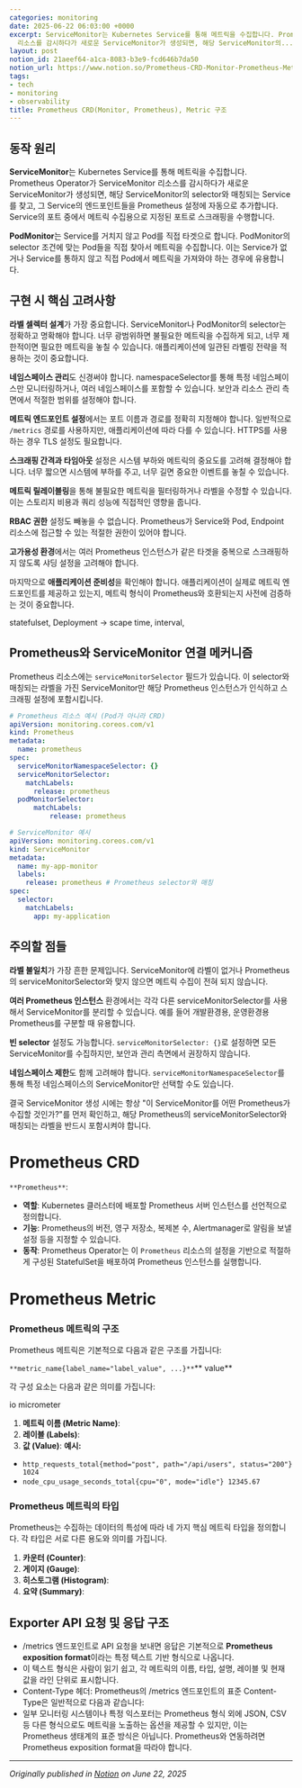 ```yaml
---
categories: monitoring
date: 2025-06-22 06:03:00 +0000
excerpt: ServiceMonitor는 Kubernetes Service를 통해 메트릭을 수집합니다. Prometheus Operator가 ServiceMonitor
  리소스를 감시하다가 새로운 ServiceMonitor가 생성되면, 해당 ServiceMonitor의...
layout: post
notion_id: 21aeef64-a1ca-8083-b3e9-fcd646b7da50
notion_url: https://www.notion.so/Prometheus-CRD-Monitor-Prometheus-Metric-21aeef64a1ca8083b3e9fcd646b7da50
tags:
- tech
- monitoring
- observability
title: Prometheus CRD(Monitor, Prometheus), Metric 구조
---
```


## 동작 원리

**ServiceMonitor**는 Kubernetes Service를 통해 메트릭을 수집합니다. Prometheus Operator가 ServiceMonitor 리소스를 감시하다가 새로운 ServiceMonitor가 생성되면, 해당 ServiceMonitor의 selector와 매칭되는 Service를 찾고, 그 Service의 엔드포인트들을 Prometheus 설정에 자동으로 추가합니다. Service의 포트 중에서 메트릭 수집용으로 지정된 포트로 스크래핑을 수행합니다.


<!--more-->
**PodMonitor**는 Service를 거치지 않고 Pod를 직접 타겟으로 합니다. PodMonitor의 selector 조건에 맞는 Pod들을 직접 찾아서 메트릭을 수집합니다. 이는 Service가 없거나 Service를 통하지 않고 직접 Pod에서 메트릭을 가져와야 하는 경우에 유용합니다.

## 구현 시 핵심 고려사항

**라벨 셀렉터 설계**가 가장 중요합니다. ServiceMonitor나 PodMonitor의 selector는 정확하고 명확해야 합니다. 너무 광범위하면 불필요한 메트릭을 수집하게 되고, 너무 제한적이면 필요한 메트릭을 놓칠 수 있습니다. 애플리케이션에 일관된 라벨링 전략을 적용하는 것이 중요합니다.

**네임스페이스 관리**도 신경써야 합니다. namespaceSelector를 통해 특정 네임스페이스만 모니터링하거나, 여러 네임스페이스를 포함할 수 있습니다. 보안과 리소스 관리 측면에서 적절한 범위를 설정해야 합니다.

**메트릭 엔드포인트 설정**에서는 포트 이름과 경로를 정확히 지정해야 합니다. 일반적으로 `/metrics` 경로를 사용하지만, 애플리케이션에 따라 다를 수 있습니다. HTTPS를 사용하는 경우 TLS 설정도 필요합니다.

**스크래핑 간격과 타임아웃** 설정은 시스템 부하와 메트릭의 중요도를 고려해 결정해야 합니다. 너무 짧으면 시스템에 부하를 주고, 너무 길면 중요한 이벤트를 놓칠 수 있습니다.

**메트릭 릴레이블링**을 통해 불필요한 메트릭을 필터링하거나 라벨을 수정할 수 있습니다. 이는 스토리지 비용과 쿼리 성능에 직접적인 영향을 줍니다.

**RBAC 권한** 설정도 빼놓을 수 없습니다. Prometheus가 Service와 Pod, Endpoint 리소스에 접근할 수 있는 적절한 권한이 있어야 합니다.

**고가용성 환경**에서는 여러 Prometheus 인스턴스가 같은 타겟을 중복으로 스크래핑하지 않도록 샤딩 설정을 고려해야 합니다.

마지막으로 **애플리케이션 준비성**을 확인해야 합니다. 애플리케이션이 실제로 메트릭 엔드포인트를 제공하고 있는지, 메트릭 형식이 Prometheus와 호환되는지 사전에 검증하는 것이 중요합니다.

statefulset, Deployment → scape time, interval, 

## Prometheus와 ServiceMonitor 연결 메커니즘

Prometheus 리소스에는 `serviceMonitorSelector` 필드가 있습니다. 이 selector와 매칭되는 라벨을 가진 ServiceMonitor만 해당 Prometheus 인스턴스가 인식하고 스크래핑 설정에 포함시킵니다.

```yaml
# Prometheus 리소스 예시 (Pod가 아니라 CRD)
apiVersion: monitoring.coreos.com/v1
kind: Prometheus
metadata:
  name: prometheus
spec:
  serviceMonitorNamespaceSelector: {}
  serviceMonitorSelector:
    matchLabels:
      release: prometheus
  podMonitorSelector:
	  matchLabels:
		  release: prometheus
```

```yaml
# ServiceMonitor 예시
apiVersion: monitoring.coreos.com/v1
kind: ServiceMonitor
metadata:
  name: my-app-monitor
  labels:
    release: prometheus # Prometheus selector와 매칭
spec:
  selector:
    matchLabels:
      app: my-application
```

## 주의할 점들

**라벨 불일치**가 가장 흔한 문제입니다. ServiceMonitor에 라벨이 없거나 Prometheus의 serviceMonitorSelector와 맞지 않으면 메트릭 수집이 전혀 되지 않습니다.

**여러 Prometheus 인스턴스** 환경에서는 각각 다른 serviceMonitorSelector를 사용해서 ServiceMonitor를 분리할 수 있습니다. 예를 들어 개발환경용, 운영환경용 Prometheus를 구분할 때 유용합니다.

**빈 selector** 설정도 가능합니다. `serviceMonitorSelector: {}`로 설정하면 모든 ServiceMonitor를 수집하지만, 보안과 관리 측면에서 권장하지 않습니다.

**네임스페이스 제한**도 함께 고려해야 합니다. `serviceMonitorNamespaceSelector`를 통해 특정 네임스페이스의 ServiceMonitor만 선택할 수도 있습니다.

결국 ServiceMonitor 생성 시에는 항상 "이 ServiceMonitor를 어떤 Prometheus가 수집할 것인가?"를 먼저 확인하고, 해당 Prometheus의 serviceMonitorSelector와 매칭되는 라벨을 반드시 포함시켜야 합니다.

# Prometheus CRD

`**Prometheus**`:

- **역할**: Kubernetes 클러스터에 배포할 Prometheus 서버 인스턴스를 선언적으로 정의합니다.
- **기능**: Prometheus의 버전, 영구 저장소, 복제본 수, Alertmanager로 알림을 보낼 설정 등을 지정할 수 있습니다.
- **동작**: Prometheus Operator는 이 `Prometheus` 리소스의 설정을 기반으로 적절하게 구성된 StatefulSet을 배포하여 Prometheus 인스턴스를 실행합니다.
# Prometheus Metric

### Prometheus 메트릭의 구조

Prometheus 메트릭은 기본적으로 다음과 같은 구조를 가집니다:

`**metric_name{label_name="label_value", ...}**`** value**

각 구성 요소는 다음과 같은 의미를 가집니다:

io micrometer 

1. **메트릭 이름 (Metric Name)**:
1. **레이블 (Labels)**:
1. **값 (Value)**:
**예시:**

- `http_requests_total{method="post", path="/api/users", status="200"} 1024`
- `node_cpu_usage_seconds_total{cpu="0", mode="idle"} 12345.67`
### Prometheus 메트릭의 타입

Prometheus는 수집하는 데이터의 특성에 따라 네 가지 핵심 메트릭 타입을 정의합니다. 각 타입은 서로 다른 용도와 의미를 가집니다.

1. **카운터 (Counter)**:
1. **게이지 (Gauge)**:
1. **히스토그램 (Histogram)**:
1. **요약 (Summary)**:
## Exporter API 요청 및 응답 구조

- /metrics 엔드포인트로 API 요청을 보내면 응답은 기본적으로 **Prometheus exposition format**이라는 특정 텍스트 기반 형식으로 나옵니다.
- 이 텍스트 형식은 사람이 읽기 쉽고, 각 메트릭의 이름, 타입, 설명, 레이블 및 현재 값을 라인 단위로 표시합니다.
- Content-Type 헤더:
Prometheus의 /metrics 엔드포인트의 표준 Content-Type은 일반적으로 다음과 같습니다:
- 일부 모니터링 시스템이나 특정 익스포터는 Prometheus 형식 외에 JSON, CSV 등 다른 형식으로도 메트릭을 노출하는 옵션을 제공할 수 있지만, 이는 Prometheus 생태계의 표준 방식은 아닙니다. Prometheus와 연동하려면 Prometheus exposition format을 따라야 합니다.

---

*Originally published in [Notion](https://www.notion.so/Prometheus-CRD-Monitor-Prometheus-Metric-21aeef64a1ca8083b3e9fcd646b7da50) on June 22, 2025*